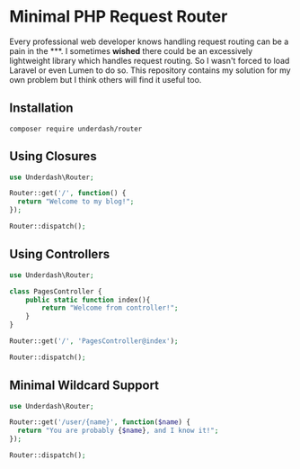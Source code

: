 # Minimal PHP Request Router

Every professional web developer knows handling request routing can be a pain in the ***.
I sometimes **wished** there could be an excessively lightweight library which handles request routing. So I wasn't forced to load Laravel or even Lumen to do so.
This repository contains my solution for my own problem but I think others will find it useful too.

## Installation

```shell
composer require underdash/router
```

## Using Closures

```php
use Underdash\Router;

Router::get('/', function() {
  return "Welcome to my blog!";
});

Router::dispatch();
```

## Using Controllers

```php
use Underdash\Router;

class PagesController {
    public static function index(){
        return "Welcome from controller!";
    }
}

Router::get('/', 'PagesController@index');

Router::dispatch();
```

## Minimal Wildcard Support

```php
use Underdash\Router;

Router::get('/user/{name}', function($name) {
  return "You are probably {$name}, and I know it!";
});

Router::dispatch();
```